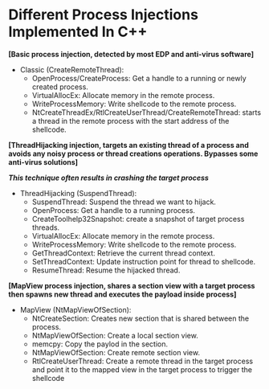 # Different Process Injections Implemented In C++

**[Basic process injection, detected by most EDP and anti-virus software]**
* Classic (CreateRemoteThread):
  * OpenProcess/CreateProcess: Get a handle to a running or newly created process.
  * VirtualAllocEx: Allocate memory in the remote process.
  * WriteProcessMemory: Write shellcode to the remote process.
  * NtCreateThreadEx/RtlCreateUserThread/CreateRemoteThread: starts a thread in the remote process with the start address of the shellcode.

**[ThreadHijacking injection, targets an existing thread of a process and avoids any noisy process or thread creations operations. Bypasses some anti-virus solutions]**

***This technique often results in crashing the target process***
* ThreadHijacking (SuspendThread):
  * SuspendThread: Suspend the thread we want to hijack.
  * OpenProcess: Get a handle to a running process.
  * CreateToolhelp32Snapshot: create a snapshot of target process threads.
  * VirtualAllocEx: Allocate memory in the remote process.
  * WriteProcessMemory: Write shellcode to the remote process.
  * GetThreadContext: Retrieve the current thread context.
  * SetThreadContext: Update instruction point for thread to shellcode.
  * ResumeThread: Resume the hijacked thread.

**[MapView process injection, shares a section view with a target process then spawns new thread and executes the payload inside process]**
* MapView (NtMapViewOfSection):
  * NtCreateSection: Creates new section that is shared between the process.
  * NtMapViewOfSection: Create a local section view.
  * memcpy: Copy the paylod in the section.
  * NtMapViewOfSection: Create remote section view.
  * RtlCreateUserThread: Create a remote thread in the target process and point it to the mapped view in the target process to trigger the shellcode
  
